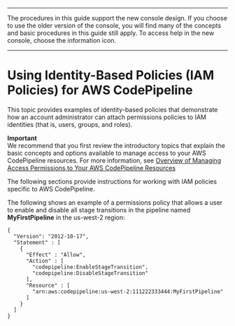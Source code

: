 --------

The procedures in this guide support the new console design\. If you choose to use the older version of the console, you will find many of the concepts and basic procedures in this guide still apply\. To access help in the new console, choose the information icon\.

--------

# Using Identity\-Based Policies \(IAM Policies\) for AWS CodePipeline<a name="iam-identity-based-access-control"></a>

This topic provides examples of identity\-based policies that demonstrate how an account administrator can attach permissions policies to IAM identities \(that is, users, groups, and roles\)\.

**Important**  
We recommend that you first review the introductory topics that explain the basic concepts and options available to manage access to your AWS CodePipeline resources\. For more information, see [Overview of Managing Access Permissions to Your AWS CodePipeline Resources](iam-access-control-identity-based.md)

The following sections provide instructions for working with IAM policies specific to AWS CodePipeline\. 

The following shows an example of a permissions policy that allows a user to enable and disable all stage transitions in the pipeline named **MyFirstPipeline** in the us\-west\-2 region:

```
{
  "Version": "2012-10-17",
  "Statement" : [
    {
      "Effect" : "Allow",
      "Action" : [
        "codepipeline:EnableStageTransition",
        "codepipeline:DisableStageTransition"
      ],
      "Resource" : [
        "arn:aws:codepipeline:us-west-2:111222333444:MyFirstPipeline"
      ]
    }
  ]
}
```